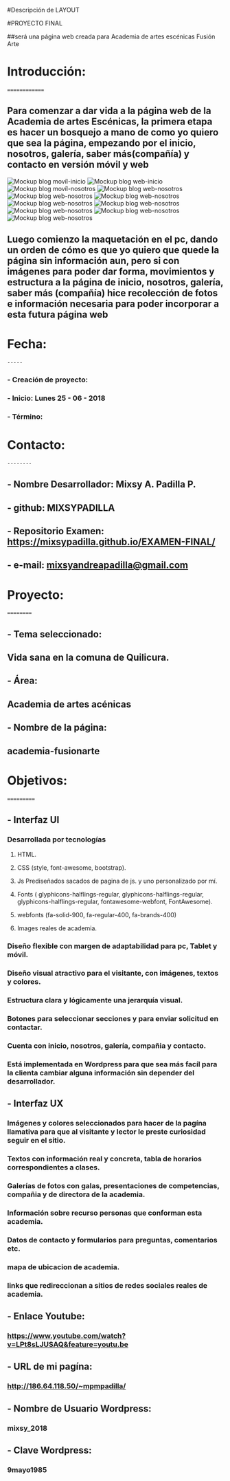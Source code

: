 ﻿#Descripción de LAYOUT

#PROYECTO FINAL

##será una página web creada para Academia de artes escénicas Fusión Arte

#  Introducción:
    ============
## Para comenzar a dar vida a la página web de la Academia de artes Escénicas, la primera etapa es hacer un bosquejo a mano de como yo quiero que sea la página, empezando por el inicio, nosotros, galería, saber más(compañía) y contacto en versión móvil y web
![Mockup blog movíl-inicio](images/con1movil.jpg)
![Mockup blog web-inicio](images/con1web.jpg)
![Mockup blog movíl-nosotros](images/noso2movil.jpg)
![Mockup blog web-nosotros](images/noso2web.jpg)
![Mockup blog web-nosotros](images/noso2web.jpg)
![Mockup blog web-nosotros](images/gale3movil.jpg)
![Mockup blog web-nosotros](images/gale3web.jpg)
![Mockup blog web-nosotros](images/maquetacion-sabermas_movil.jpg)
![Mockup blog web-nosotros](images/maquetacion-sabermas_web.jpg)
![Mockup blog web-nosotros](images/maquetacion-contacto-movil.jpg)
![Mockup blog web-nosotros](images/maquetacion-contacto-web.jpg)

## Luego comienzo la maquetación en el pc, dando un orden de cómo es que yo quiero que quede la página sin información aun, pero si con imágenes para poder dar forma, movimientos y estructura a la página de inicio, nosotros, galería, saber más (compañía) hice recolección de fotos e información necesaria para poder incorporar a esta futura página web

# Fecha:
    -----
### - Creación de proyecto:
### - Inicio:  Lunes 25 - 06 - 2018
### - Término:

#  Contacto:
    --------
## - Nombre Desarrollador: Mixsy A. Padilla P.
## - github: MIXSYPADILLA
## - Repositorio Examen: https://mixsypadilla.github.io/EXAMEN-FINAL/
## - e-mail: mixsyandreapadilla@gmail.com 


#  Proyecto:
    ========

## - Tema seleccionado:
##   Vida sana en la comuna de Quilicura.
## - Área:
##   Academia de artes acénicas
## - Nombre de la página:
##   academia-fusionarte

#  Objetivos:
    =========

## - Interfaz UI
###  Desarrollada por tecnologías  

1. HTML.

2. CSS (style, font-awesome, bootstrap).

3. Js Prediseñados sacados de pagina de js. y uno personalizado por mí.

4. Fonts ( glyphicons-halflings-regular, glyphicons-halflings-regular, glyphicons-halflings-regular, fontawesome-webfont, FontAwesome).

5. webfonts (fa-solid-900, fa-regular-400, fa-brands-400)

5. Images reales de academia.

###  Diseño flexible con margen de adaptabilidad para pc, Tablet y móvil.
###  Diseño visual atractivo para el visitante, con imágenes, textos y colores.
###  Estructura clara y lógicamente una jerarquía visual.
###  Botones para seleccionar secciones y para enviar solicitud en contactar.
###  Cuenta con inicio, nosotros, galería, compañia y contacto.
###	 Está implementada en Wordpress para que sea más facíl para la clienta cambiar alguna información sin depender del desarrollador.

## - Interfaz UX
###  Imágenes y colores seleccionados para hacer de la pagína llamativa para que al visitante y lector le preste curiosidad seguir en el sitio.
###  Textos con información real y concreta, tabla de horarios correspondientes a clases.
###  Galerías de fotos con galas, presentaciones de competencias, compañia y de directora de la academia.
###  Información sobre recurso personas que conforman esta academia.
###  Datos de contacto y formularios para preguntas, comentarios etc.
### mapa de ubicacion de academia.
### links que redireccionan a sitios de redes sociales reales de academia.

## - Enlace Youtube:

 ### https://www.youtube.com/watch?v=LPt8sLJUSAQ&feature=youtu.be
 
 ## - URL de mi pagína:
 
 ### http://186.64.118.50/~mpmpadilla/

## - Nombre de Usuario Wordpress: 

### mixsy_2018

## - Clave Wordpress:

### 9mayo1985
 
